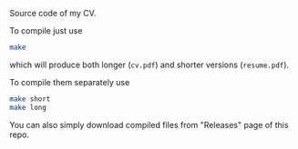 Source code of my CV.

To compile just use 

```bash
make
```

which will produce both longer (`cv.pdf`) and shorter versions (`resume.pdf`).

To compile them separately use 

```bash
make short
make long
```

You can also simply download compiled files from "Releases" page of this repo.
